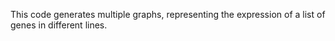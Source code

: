 This code generates multiple graphs, representing the expression of a list of genes in different lines.